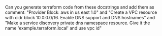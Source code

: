 Can you generate terraform code from these docstrings and add them as comment: "Provider Block: aws in us east 1.0" and "Create a VPC resource with cidr block 10.0.0.0/16. Enable DNS support and DNS hostnames" and "Make a service discovery private dns namespace resource. Give it the name 'example.terraform.local' and use vpc id"